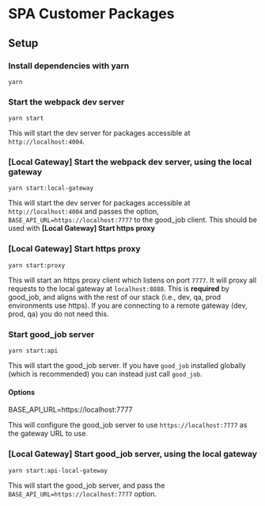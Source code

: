 # SPA Customer Packages

## Setup

### Install dependencies with yarn

`yarn`

### Start the webpack dev server

`yarn start`

This will start the dev server for packages accessible at `http://localhost:4004`.

### [Local Gateway] Start the webpack dev server, using the local gateway

`yarn start:local-gateway`

This will start the dev server for packages accessible at `http://localhost:4004` and passes the option, `BASE_API_URL=https://localhost:7777` to the good_job client. This should be used with __[Local Gateway] Start https proxy__

### [Local Gateway] Start https proxy

`yarn start:proxy`

This will start an https proxy client which listens on port `7777`. It will proxy all requests to the local gateway at `localhost:8888`. This is __required__ by good_job, and aligns with the rest of our stack (i.e., dev, qa, prod environments use https). If you are connecting to a remote gateway (dev, prod, qa) you do not need this.

### Start good_job server

`yarn start:api`

This will start the good_job server. If you have `good_job` installed globally (which is recommended) you can instead just call `good_job`.

#### Options

BASE_API_URL=https://localhost:7777

This will configure the good_job server to use `https://localhost:7777` as the gateway URL to use.


### [Local Gateway] Start good_job server, using the local gateway

`yarn start:api-local-gateway`

This will start the good_job server, and pass the `BASE_API_URL=https://localhost:7777` option.

